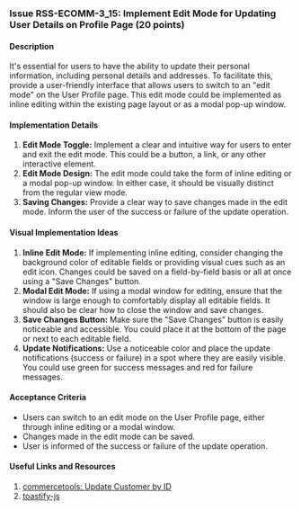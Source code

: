 ### Issue RSS-ECOMM-3_15: Implement Edit Mode for Updating User Details on Profile Page (20 points)

#### Description

It's essential for users to have the ability to update their personal information, including personal details and addresses. To facilitate this, provide a user-friendly interface that allows users to switch to an "edit mode" on the User Profile page. This edit mode could be implemented as inline editing within the existing page layout or as a modal pop-up window.

#### Implementation Details

1. **Edit Mode Toggle:** Implement a clear and intuitive way for users to enter and exit the edit mode. This could be a button, a link, or any other interactive element.
2. **Edit Mode Design:** The edit mode could take the form of inline editing or a modal pop-up window. In either case, it should be visually distinct from the regular view mode.
3. **Saving Changes:** Provide a clear way to save changes made in the edit mode. Inform the user of the success or failure of the update operation.

#### Visual Implementation Ideas

1. **Inline Edit Mode:** If implementing inline editing, consider changing the background color of editable fields or providing visual cues such as an edit icon. Changes could be saved on a field-by-field basis or all at once using a "Save Changes" button.
2. **Modal Edit Mode:** If using a modal window for editing, ensure that the window is large enough to comfortably display all editable fields. It should also be clear how to close the window and save changes.
3. **Save Changes Button:** Make sure the "Save Changes" button is easily noticeable and accessible. You could place it at the bottom of the page or next to each editable field.
4. **Update Notifications:** Use a noticeable color and place the update notifications (success or failure) in a spot where they are easily visible. You could use green for success messages and red for failure messages.

#### Acceptance Criteria

- Users can switch to an edit mode on the User Profile page, either through inline editing or a modal window.
- Changes made in the edit mode can be saved.
- User is informed of the success or failure of the update operation.

#### Useful Links and Resources

1. [commercetools: Update Customer by ID](https://docs.commercetools.com/api/projects/customers#update-customer-by-id)
2. [toastify-js](https://github.com/apvarun/toastify-js#readme)
